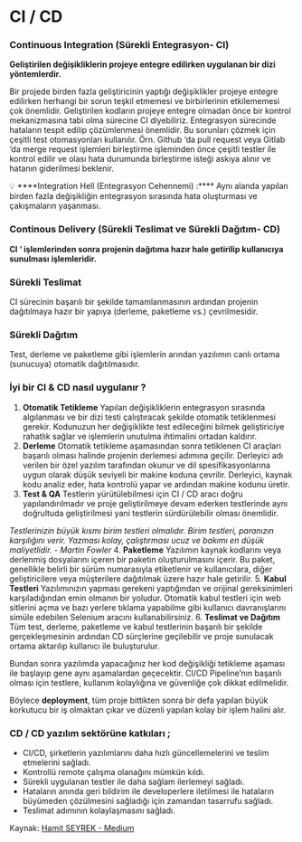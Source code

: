 # CI / CD

### **Continuous Integration** (**Sürekli Entegrasyon- CI)**

**Geliştirilen değişikliklerin projeye entegre edilirken uygulanan bir dizi yöntemlerdir.**

Bir projede birden fazla geliştiricinin yaptığı değişiklikler projeye entegre edilirken herhangi bir sorun teşkil etmemesi ve birbirlerinin etkilememesi çok önemlidir. Geliştirilen kodların projeye entegre olmadan önce bir kontrol mekanizmasına tabi olma sürecine CI diyebiliriz. Entegrasyon sürecinde hataların tespit edilip çözümlenmesi önemlidir. Bu sorunları çözmek için çeşitli test otomasyonları kullanılır. Örn. Github ‘da pull request veya Gitlab ‘da merge request işlemleri birleştirme işleminden önce çeşitli testler ile kontrol edilir ve olası hata durumunda birleştirme isteği askıya alınır ve hatanın giderilmesi beklenir.

<aside>
💡 ****Integration Hell (Entegrasyon Cehennemi) :**** Aynı alanda yapılan birden fazla değişikliğin entegrasyon sırasında hata oluşturması ve çakışmaların yaşanması.

</aside>

### Continous Delivery (Sürekli Teslimat  ve  Sürekli Dağıtım- CD)

**CI ‘ işlemlerinden sonra projenin dağıtıma hazır hale getirilip kullanıcıya sunulması işlemleridir.**

### Sürekli Teslimat

CI sürecinin başarılı bir şekilde tamamlanmasının ardından projenin dağıtılmaya hazır bir yapıya (derleme, paketleme vs.) çevrilmesidir.

### Sürekli Dağıtım

Test, derleme ve paketleme gibi işlemlerin arından yazılımın canlı ortama (sunucuya) otomatik dağıtılmasıdır.

### İyi bir CI & CD nasıl uygulanır ?

1. **Otomatik Tetikleme**
Yapılan değişikliklerin entegrasyon sırasında algılanması ve bir dizi testi çalıştıracak şekilde otomatik tetiklenmesi gerekir. Kodunuzun her değişiklikte test edileceğini bilmek geliştiriciye rahatlık sağlar ve işlemlerin unutulma ihtimalini ortadan kaldırır.
2. **Derleme**
Otomatik tetikleme aşamasından sonra tetiklenen CI araçları başarılı olması halinde projenin derlemesi adımına geçilir. Derleyici adı verilen bir özel yazılım tarafından okunur ve dil spesifikasyonlarına uygun olarak düşük seviyeli bir makine koduna çevrilir. Derleyici, kaynak kodu analiz eder, hata kontrolü yapar ve ardından makine kodunu üretir.
3. **Test & QA**
Testlerin yürütülebilmesi için CI / CD aracı doğru yapılandırılmadır ve proje geliştirilmeye devam ederken testlerinde aynı doğrultuda geliştirilmesi yani testlerin sürdürülebilir olması önemlidir.

*Testlerinizin büyük kısmı birim testleri olmalıdır. Birim testleri, paranızın karşılığını verir. Yazması kolay, çalıştırması ucuz ve bakımı en düşük maliyetlidir. - Martin Fowler*
4. **Paketleme**
Yazılımın kaynak kodlarını veya derlenmiş dosyalarını içeren bir paketin oluşturulmasını içerir. Bu paket, genellikle belirli bir sürüm numarasıyla etiketlenir ve kullanıcılara, diğer geliştiricilere veya müşterilere dağıtılmak üzere hazır hale getirilir.
5. **Kabul Testleri**
Yazılımınızın yapması gerekeni yaptığından ve orijinal gereksinimleri karşıladığından emin olmanın bir yoludur. Otomatik kabul testleri için web sitlerini açma ve bazı yerlere tıklama yapabilme gibi kullanıcı davranışlarını simüle edebilen Selenium aracını kullanabilirsiniz.
6. **Teslimat ve Dağıtım**
Tüm test, derleme, paketleme ve kabul testlerinin başarılı bir şekilde gerçekleşmesinin ardından CD sürçlerine geçilebilir ve proje sunulacak ortama aktarılıp kullanıcı ile buluşturulur.

Bundan sonra yazılımda yapacağınız her kod değişikliği tetikleme aşaması ile başlayıp gene aynı aşamalardan geçecektir. CI/CD Pipeline’nın başarılı olması için testlere, kullanım kolaylığına ve güvenliğe çok dikkat edilmelidir.

Böylece **deployment**, tüm proje bittikten sonra bir defa yapılan büyük korkutucu bir iş olmaktan çıkar ve düzenli yapılan kolay bir işlem halini alır.

### CD / CD yazılım sektörüne katkıları ;

- CI/CD, şirketlerin yazılımlarını daha hızlı güncellemelerini ve teslim etmelerini sağladı.
- Kontrollü remote çalışma olanağını mümkün kıldı.
- Sürekli uygulanan testler ile daha sağlam ilerlemeyi sağladı.
- Hataların anında geri bildirim ile developerlere iletilmesi ile hataların büyümeden çözülmesini sağladığı için zamandan tasarrufu sağladı.
- Teslimat adımının kolaylaşmasını sağladı.

Kaynak:  [Hamit SEYREK - Medium](https://medium.com/devopsturkiye/continuous-integration-ve-continuous-delivery-nedir-neden-kullanılmalı-9f5ce57f200e)
